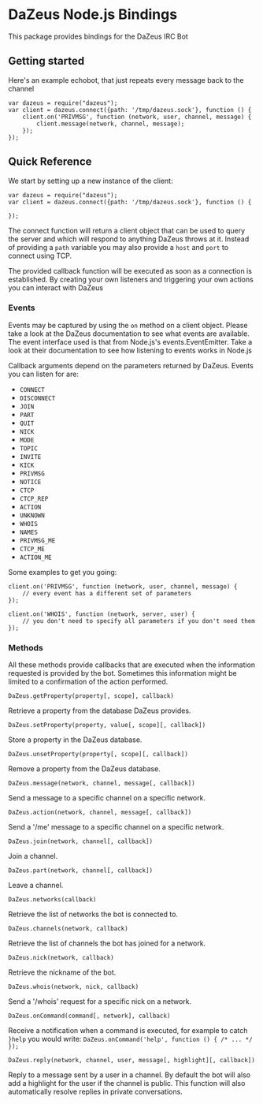 # DaZeus Node.js Bindings
This package provides bindings for the DaZeus IRC Bot

## Getting started
Here's an example echobot, that just repeats every message back to the channel

    var dazeus = require("dazeus");
    var client = dazeus.connect({path: '/tmp/dazeus.sock'}, function () {
        client.on('PRIVMSG', function (network, user, channel, message) {
            client.message(network, channel, message);
        });
    });

## Quick Reference
We start by setting up a new instance of the client:

    var dazeus = require("dazeus");
    var client = dazeus.connect({path: '/tmp/dazeus.sock'}, function () {

    });

The connect function will return a client object that can be used to query the server
and which will respond to anything DaZeus throws at it. Instead of providing a `path`
variable you may also provide a `host` and `port` to connect using TCP.

The provided callback function will be executed as soon as a connection is established.
By creating your own listeners and triggering your own actions you can interact with DaZeus

### Events
Events may be captured by using the `on` method on a client object. Please take a look at
the DaZeus documentation to see what events are available. The event interface used is that from
Node.js's events.EventEmitter. Take a look at their documentation to see how listening to events
works in Node.js

Callback arguments depend on the parameters returned by DaZeus. Events you can listen for are:

- `CONNECT`
- `DISCONNECT`
- `JOIN`
- `PART`
- `QUIT`
- `NICK`
- `MODE`
- `TOPIC`
- `INVITE`
- `KICK`
- `PRIVMSG`
- `NOTICE`
- `CTCP`
- `CTCP_REP`
- `ACTION`
- `UNKNOWN`
- `WHOIS`
- `NAMES`
- `PRIVMSG_ME`
- `CTCP_ME`
- `ACTION_ME`

Some examples to get you going:

    client.on('PRIVMSG', function (network, user, channel, message) {
        // every event has a different set of parameters
    });

    client.on('WHOIS', function (network, server, user) {
        // you don't need to specify all parameters if you don't need them
    });

### Methods
All these methods provide callbacks that are executed when the information requested is provided
by the bot. Sometimes this information might be limited to a confirmation of the action performed.


    DaZeus.getProperty(property[, scope], callback)

Retrieve a property from the database DaZeus provides.


    DaZeus.setProperty(property, value[, scope][, callback])

Store a property in the DaZeus database.


    DaZeus.unsetProperty(property[, scope][, callback])

Remove a property from the DaZeus database.


    DaZeus.message(network, channel, message[, callback])

Send a message to a specific channel on a specific network.


    DaZeus.action(network, channel, message[, callback])

Send a '/me' message to a specific channel on a specific network.


    DaZeus.join(network, channel[, callback])

Join a channel.


    DaZeus.part(network, channel[, callback])

Leave a channel.


    DaZeus.networks(callback)

Retrieve the list of networks the bot is connected to.


    DaZeus.channels(network, callback)

Retrieve the list of channels the bot has joined for a network.


    DaZeus.nick(network, callback)

Retrieve the nickname of the bot.


    DaZeus.whois(network, nick, callback)

Send a '/whois' request for a specific nick on a network.

    DaZeus.onCommand(command[, network], callback)

Receive a notification when a command is executed, for example to catch `}help` you would write:
`DaZeus.onCommand('help', function () { /* ... */ });`

    DaZeus.reply(network, channel, user, message[, highlight][, callback])

Reply to a message sent by a user in a channel. By default the bot will also add a highlight for
the user if the channel is public. This function will also automatically resolve replies in private
conversations.

